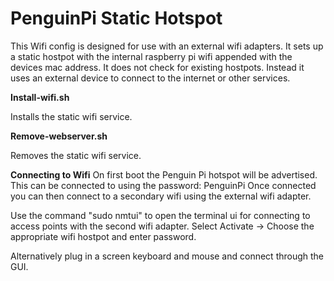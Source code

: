 # PenguinPi Static Hotspot

This Wifi config is designed for use with an external wifi adapters. It sets up a static hostpot with the internal raspberry pi wifi appended with the devices mac address. It does not check for existing hostpots. Instead it uses an external device to connect to the internet or other services.

**Install-wifi.sh**

Installs the static wifi service. 

**Remove-webserver.sh**

Removes the static wifi service.

**Connecting to Wifi**
On first boot the Penguin Pi hotspot will be advertised. This can be connected to using the password: PenguinPi
Once connected you can then connect to a secondary wifi using the external wifi adapter. 

Use the command "sudo nmtui" to open the terminal ui for connecting to access points with the second wifi adapter. 
Select Activate -> Choose the appropriate wifi hostpot and enter password. 

Alternatively plug in a screen keyboard and mouse and connect through the GUI. 





